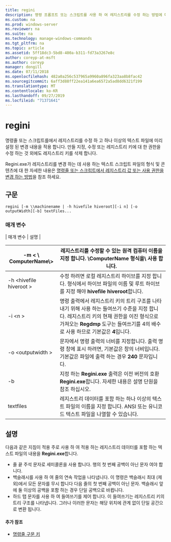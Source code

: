```yaml
---
title: regini
description: 명령 프롬프트 또는 스크립트를 사용 하 여 레지스트리를 수정 하는 방법에 대해 알아봅니다.
ms.custom: na
ms.prod: windows-server
ms.reviewer: na
ms.suite: na
ms.technology: manage-windows-commands
ms.tgt_pltfrm: na
ms.topic: article
ms.assetid: 5ff18dc3-5bd8-400a-b311-fd73a3267e8c
author: coreyp-at-msft
ms.author: coreyp
manager: dongill
ms.date: 07/11/2018
ms.openlocfilehash: 482a0a256c537965a9960a896fa323aa8b8fac42
ms.sourcegitcommit: 6aff3d88ff22ea141a6ea6572a5ad8dd6321f199
ms.translationtype: MT
ms.contentlocale: ko-KR
ms.lasthandoff: 09/27/2019
ms.locfileid: "71371641"
---
```

# <a name="regini"></a>regini

명령줄 또는 스크립트를에서 레지스트리를 수정 하 고 하나 이상의 텍스트 파일에 미리 설정 된 변경 내용을 적용 합니다. 만들 지정, 수정 또는 레지스트리 키에 대 한 권한을 수정 하는 것 외에도 레지스트리 키를 삭제 합니다.

Regini.exe가 레지스트리를 변경 하는 데 사용 하는 텍스트 스크립트 파일의 형식 및 콘텐츠에 대 한 자세한 내용은 [명령줄 또는 스크립트에서 레지스트리 값 또는 사용 권한을 변경 하는 방법](https://support.microsoft.com/help/264584/how-to-change-registry-values-or-permissions-from-a-command-line-or-a)을 참조 하세요.

## <a name="syntax"></a>구문

```
regini [-m \\machinename | -h hivefile hiveroot][-i n] [-o outputWidth][-b] textFiles...
```

### <a name="parameters"></a>매개 변수

| 매개 변수 | 설명 |

|-m \< \\ ComputerName\\>|레지스트리를 수정할 수 있는 원격 컴퓨터 이름을 지정 합니다. **\\ComputerName 형식을\\** 사용 합니다.|
|---------------------|-|
|-h \<hivefile hiveroot >|수정 하려면 로컬 레지스트리 하이브를 지정 합니다. 형식에서 하이브 파일의 이름 및 루트 하이브를 지정 해야 **hivefile hiveroot**합니다.|
|-i \<n >|명령 출력에서 레지스트리 키의 트리 구조를 나타내기 위해 사용 하는 들여쓰기 수준을 지정 합니다. 레지스트리 키의 현재 권한을 이진 형식으로 가져오는 **Regdmp** 도구는 들여쓰기를 4의 배수로 사용 하므로 기본값은 **4**입니다.|
|-o \<outputwidth >|문자에서 명령 출력의 너비를 지정합니다. 출력 명령 창에 표시 하려면, 기본값은 창의 너비입니다. 기본값은 파일에 출력 하는 경우 **240** 문자입니다.|
|-b|지정 하는 **Regini.exe** 출력은 이전 버전의 호환 **Regini.exe**합니다. 자세한 내용은 설명 단원을 참조 하십시오.|
|textfiles|레지스트리 데이터를 포함 하는 하나 이상의 텍스트 파일의 이름을 지정 합니다. ANSI 또는 유니코드 텍스트 파일을 나열할 수 있습니다.|

## <a name="remarks"></a>설명

다음과 같은 지침이 적용 주로 사용 하 여 적용 하는 레지스트리 데이터를 포함 하는 텍스트 파일의 내용을 **Regini.exe**합니다.
-   줄 끝 주석 문자로 세미콜론을 사용 합니다. 행의 첫 번째 공백이 아닌 문자 여야 합니다.
-   백슬래시를 사용 하 여 줄의 연속 작업을 나타냅니다. 이 명령은 백슬래시 최대 (제외)에서 모든 문자를 무시 합니다 다음 줄의 첫 번째 공백이 아닌 문자. 백슬래시 앞에 둘 이상의 공백을 포함 하는 경우 단일 공백으로 바뀝니다.
-   하드 탭 문자를 사용 하 여 들여쓰기를 제어 합니다. 이 들여쓰기는 레지스트리 키의 트리 구조를 나타냅니다. 그러나 이러한 문자는 해당 위치에 관계 없이 단일 공간으로 변환 됩니다.

#### <a name="additional-references"></a>추가 참조

-   [명령줄 구문 키](command-line-syntax-key.md)